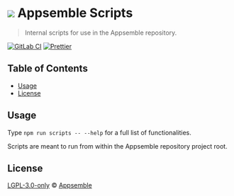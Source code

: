 # ![](https://gitlab.com/appsemble/appsemble/-/raw/0.35.11-test.0/config/assets/logo.svg) Appsemble Scripts

> Internal scripts for use in the Appsemble repository.

[![GitLab CI](https://gitlab.com/appsemble/appsemble/badges/0.35.11-test.0/pipeline.svg)](https://gitlab.com/appsemble/appsemble/-/releases/0.35.11-test.0)
[![Prettier](https://img.shields.io/badge/code_style-prettier-ff69b4.svg)](https://prettier.io)

## Table of Contents

- [Usage](#usage)
- [License](#license)

## Usage

Type `npm run scripts -- --help` for a full list of functionalities.

Scripts are meant to run from within the Appsemble repository project root.

## License

[LGPL-3.0-only](https://gitlab.com/appsemble/appsemble/-/blob/0.35.11-test.0/LICENSE.md) ©
[Appsemble](https://appsemble.com)
